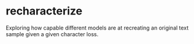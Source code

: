 # recharacterize
Exploring how capable different models are at recreating an original text sample given a given character loss.
